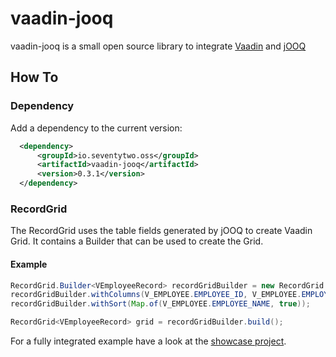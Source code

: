 # vaadin-jooq

vaadin-jooq is a small open source library to integrate [Vaadin](https://www.vaadin.com) and [jOOQ](https://www.jooq.org)

## How To

### Dependency 

Add a dependency to the current version:

```xml
  <dependency>
      <groupId>io.seventytwo.oss</groupId>
      <artifactId>vaadin-jooq</artifactId>
      <version>0.3.1</version>
  </dependency>
```

### RecordGrid

The RecordGrid uses the table fields generated by jOOQ to create Vaadin Grid.
It contains a Builder that can be used to create the Grid. 

#### Example
 
```java
RecordGrid.Builder<VEmployeeRecord> recordGridBuilder = new RecordGrid.Builder<>(V_EMPLOYEE, dslContext);
recordGridBuilder.withColumns(V_EMPLOYEE.EMPLOYEE_ID, V_EMPLOYEE.EMPLOYEE_NAME, V_EMPLOYEE.DEPARTMENT_NAME);
recordGridBuilder.withSort(Map.of(V_EMPLOYEE.EMPLOYEE_NAME, true));

RecordGrid<VEmployeeRecord> grid = recordGridBuilder.build();
```

For a fully integrated example have a look at the [showcase project](https://github.com/simasch/vaadin-jooq-employee).